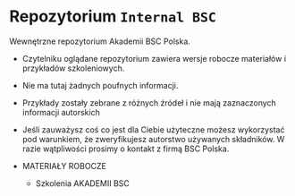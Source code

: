 # Repozytorium `Internal BSC`

Wewnętrzne repozytorium Akademii BSC Polska.

* Czytelniku oglądane repozytorium zawiera wersje robocze materiałów i przykładów szkoleniowych.
* Nie ma tutaj żadnych poufnych informacji.
* Przykłady zostały zebrane z różnych źródeł i nie mają zaznaczonych informacji autorskich 
* Jeśli zauważysz coś co jest dla Ciebie użyteczne możesz wykorzystać pod warunkiem, że zweryfikujesz autorstwo używanych składników. W razie wątpliwości prosimy o kontakt z firmą BSC Polska.

* MATERIAŁY ROBOCZE
  * Szkolenia AKADEMII BSC
